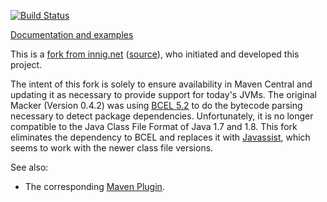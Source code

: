 [![Build Status](https://buildhive.cloudbees.com/job/andrena/job/macker/badge/icon)](https://buildhive.cloudbees.com/job/andrena/job/macker/)

[Documentation and examples](http://innig.net/macker/guide/)

This is a [fork from innig.net](http://innig.net/macker/) ([source](http://sourceforge.net/p/macker/code/177/tree/trunk/macker/)), who initiated and developed this project.

The intent of this fork is solely to ensure availability in Maven Central and updating it as necessary to provide support for today's JVMs. The original Macker (Version 0.4.2) was using [BCEL 5.2](http://commons.apache.org/bcel/) to do the bytecode parsing necessary to detect package dependencies. Unfortunately, it is no longer compatible to the Java Class File Format of Java 1.7 and 1.8. This fork eliminates the dependency to BCEL and replaces it with [Javassist](http://www.csg.is.titech.ac.jp/~chiba/javassist/), which seems to work with the newer class file versions.

See also:
* The corresponding [Maven Plugin](https://github.com/andrena/macker-maven-plugin).
